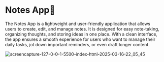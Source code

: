 <h1>Notes App📝</h1>

<p>The Notes App is a lightweight and user-friendly application that allows users to create, edit, and manage notes.
It is designed for easy note-taking, organizing thoughts, and storing ideas in one place.
With a clean interface, the app ensures a smooth experience for users who want to manage their daily tasks, jot down important reminders, 
or even draft longer content.</p>

![screencapture-127-0-0-1-5500-index-html-2025-03-16-22_05_45](https://github.com/user-attachments/assets/a4caaae6-54a8-4699-b2be-ac2fae4a9875)
